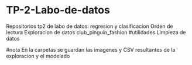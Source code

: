# TP-2-Labo-de-datos
Repositorios tp2 de labo de datos: regresion y clasificacion
Orden de lectura
Exploracion de datos
club_pinguin_fashion
#utilidades
Limpieza de datos

#nota
En la carpetas se guardan las imagenes y CSV resultantes de la exploracion y el modelado